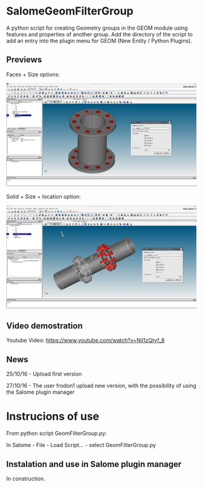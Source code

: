 # SalomeGeomFilterGroup

A python script for creating Geometry groups in the GEOM module using features and properties of another group.
Add the directory of the script to add an entry into the plugin menu for GEOM (New Entity / Python Plugins).

## Previews

Faces + Size options:

![ScreenShot](Previews/SalomeGeomFilterGroup1.png)


Solid + Size + location option:

![ScreenShot](Previews/SalomeGeomFilterGroup2.png)


## Video demostration
Youtube Video: https://www.youtube.com/watch?v=Nil1zQtyf_8


## News
25/10/16 - Upload first version

27/10/16 - The user frodon1 upload new version, with the possibility of using the Salome plugin manager

# Instrucions of use

From python script GeomFilterGroup.py:

In Salome - File - Load Script... - select GeomFilterGroup.py

## Instalation and use in Salome plugin manager

In construction.
